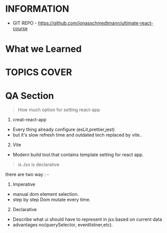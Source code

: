 # INFORMATION
- GIT REPO -  https://github.com/jonasschmedtmann/ultimate-react-course
# What we Learned
# TOPICS COVER
# QA Section
> How much option for setting react-app
1) creat-react-app
 - Every thing already configure (esLit,prettier,jest)
 - but it's slow refresh time and outdated tech replaced by vite..
2) Vite 
- Modern build tool.that contains template setting for react app.
> is Jsx is declarative

 there are two way : -

1) Imperative
- manual dom element selection.
- step by step Dom mutate every time.

2) Declarative 
- Describe what ui should have to represent in jsx.based on current data
- advantages no(querySelector, eventlistner,etc).








